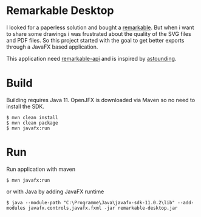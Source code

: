 # Remarkable Desktop

I looked for a paperless solution and bought a [remarkable](https://remarkable.com/). But when i 
want to share some drawings i was frustrated about the quality of the SVG files and PDF files.  So this project started with the goal to get better exports through a JavaFX based application.

This application need [remarkable-api](https://github.com/matthiaw/remarkable-api) and is inspired by [astounding](https://github.com/jlarriba/astounding).

# Build
Building requires Java 11. OpenJFX is downloaded via Maven so no need to install the SDK.

 ```
 $ mvn clean install
 $ mvn clean package
 $ mvn javafx:run
 ```

# Run
Run application with maven
```
$ mvn javafx:run
```
or with Java by adding JavaFX runtime
```
$ java --module-path "C:\Programme\Java\javafx-sdk-11.0.2\lib" --add-modules javafx.controls,javafx.fxml -jar remarkable-desktop.jar
```
